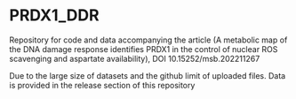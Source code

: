 # PRDX1_DDR
Repository for code and data accompanying the article (A metabolic map of the DNA damage response identifies PRDX1 in the control of nuclear ROS scavenging and aspartate availability), DOI 10.15252/msb.202211267

Due to the large size of datasets and the github limit of uploaded files. Data is provided in the release section of this repository
